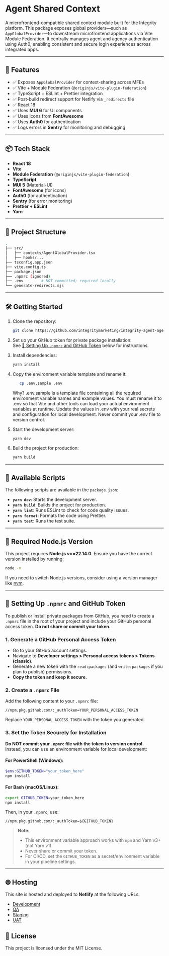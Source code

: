 # Agent Shared Context

A microfrontend-compatible shared context module built for the Integrity platform. This package exposes global providers—such as `AppGlobalProvider`—to downstream microfrontend applications via Vite Module Federation. It centrally manages agent and agency authentication using Auth0, enabling consistent and secure login experiences across integrated apps.

---

## 🚀 Features

- ✅ Exposes `AppGlobalProvider` for context-sharing across MFEs
- ✅ Vite + Module Federation (`@originjs/vite-plugin-federation`)
- ✅ TypeScript + ESLint + Prettier integration
- ✅ Post-build redirect support for Netlify via `_redirects` file
- ✅ React 18
- ✅ Uses **MUI 6** for UI components
- ✅ Uses icons from **FontAwesome**
- ✅ Uses **Auth0** for authentication
- ✅ Logs errors in **Sentry** for monitoring and debugging

---

## 📦 Tech Stack

- **React 18**
- **Vite**
- **Module Federation** (`@originjs/vite-plugin-federation`)
- **TypeScript**
- **MUI 5** (Material-UI)
- **FontAwesome** (for icons)
- **Auth0** (for authentication)
- **Sentry** (for error monitoring)
- **Prettier + ESLint**
- **Yarn**

---

## 🧱 Project Structure

```bash
.
├── src/
│   ├── contexts/AgentGlobalProvider.tsx
│   ├── hooks/...
├── tsconfig.app.json
├── vite.config.ts
├── package.json
├── .npmrc (ignored)
├── .env        # NOT committed; required locally
└── generate-redirects.mjs
```

---

## 🛠️ Getting Started

1. Clone the repository:
   ```bash
   git clone https://github.com/integritymarketing/integrity-agent-agency-host
   ```
2. Set up your GitHub token for private package installation:  
   See [🔑 Setting Up `.npmrc` and GitHub Token](#-setting-up-npmrc-and-github-token) below for instructions.

3. Install dependencies:

   ```bash
   yarn install
   ```

4. Copy the environment variable template and rename it:

   ```bash
      cp .env.sample .env
   ```

   Why?
   .env.sample is a template file containing all the required environment variable names and example values.
   You must rename it to .env so that Vite and other tools can load your actual environment variables at runtime.
   Update the values in .env with your real secrets and configuration for local development.
   Never commit your .env file to version control.

5. Start the development server:
   ```bash
   yarn dev
   ```
6. Build the project for production:
   ```bash
   yarn build
   ```

---

## 📜 Available Scripts

The following scripts are available in the `package.json`:

- **`yarn dev`**: Starts the development server.
- **`yarn build`**: Builds the project for production.
- **`yarn lint`**: Runs ESLint to check for code quality issues.
- **`yarn format`**: Formats the code using Prettier.
- **`yarn test`**: Runs the test suite.

---

## 🔧 Required Node.js Version

This project requires **Node.js v>=22.14.0**. Ensure you have the correct version installed by running:

```bash
node -v
```

If you need to switch Node.js versions, consider using a version manager like [nvm](https://github.com/nvm-sh/nvm).

---

## 🔑 Setting Up `.npmrc` and GitHub Token

To publish or install private packages from GitHub, you need to create a `.npmrc` file in the root of your project and include your GitHub personal access token. **Do not share or commit your token.**

### 1. **Generate a GitHub Personal Access Token**

- Go to your GitHub account settings.
- Navigate to **Developer settings > Personal access tokens > Tokens (classic)**.
- Generate a new token with the `read:packages` (and `write:packages` if you plan to publish) permissions.
- **Copy the token and keep it secure.**

### 2. **Create a `.npmrc` File**

Add the following content to your `.npmrc` file:

```plaintext
//npm.pkg.github.com/:_authToken=YOUR_PERSONAL_ACCESS_TOKEN
```

Replace `YOUR_PERSONAL_ACCESS_TOKEN` with the token you generated.

### 3. **Set the Token Securely for Installation**

**Do NOT commit your `.npmrc` file with the token to version control.**  
Instead, you can use an environment variable for local development:

#### **For PowerShell (Windows):**

```powershell
$env:GITHUB_TOKEN="your_token_here"
npm install
```

#### **For Bash (macOS/Linux):**

```bash
export GITHUB_TOKEN=your_token_here
npm install
```

Then, in your `.npmrc`, use:

```plaintext
//npm.pkg.github.com/:_authToken=${GITHUB_TOKEN}
```

> **Note:**
>
> - This environment variable approach works with `npm` and Yarn v3+ (not Yarn v1).
> - Never share or commit your token.
> - For CI/CD, set the `GITHUB_TOKEN` as a secret/environment variable in your pipeline settings.

---

## 🌐 Hosting

This site is hosted and deployed to **Netlify** at the following URLs:

- [Development](https://ia-dev.integritymarketinggroup.com)
- [QA](https://ia-qa.integritymarketinggroup.com)
- [Staging](https://ia-stage.integritymarketinggroup.com)
- [UAT](https://ia-uat.integritymarketinggroup.com)

## 📄 License

This project is licensed under the MIT License.
